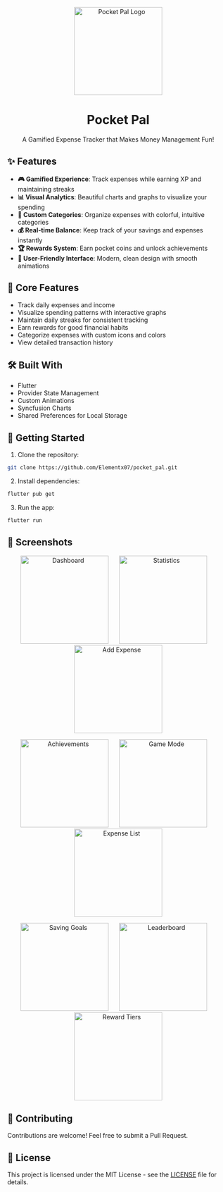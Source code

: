 <p align="center">
  <img src="assets/normal_state.png" width="200" alt="Pocket Pal Logo">
</p>

<h1 align="center">Pocket Pal</h1>
<p align="center">A Gamified Expense Tracker that Makes Money Management Fun!</p>

## ✨ Features

- **🎮 Gamified Experience**: Track expenses while earning XP and maintaining streaks
- **📊 Visual Analytics**: Beautiful charts and graphs to visualize your spending
- **🎯 Custom Categories**: Organize expenses with colorful, intuitive categories
- **💰 Real-time Balance**: Keep track of your savings and expenses instantly
- **🏆 Rewards System**: Earn pocket coins and unlock achievements
- **📱 User-Friendly Interface**: Modern, clean design with smooth animations

## 🎯 Core Features

- Track daily expenses and income
- Visualize spending patterns with interactive graphs
- Maintain daily streaks for consistent tracking
- Earn rewards for good financial habits
- Categorize expenses with custom icons and colors
- View detailed transaction history

## 🛠️ Built With

- Flutter
- Provider State Management
- Custom Animations
- Syncfusion Charts
- Shared Preferences for Local Storage

## 🚀 Getting Started

1. Clone the repository:
```bash
git clone https://github.com/Elementx07/pocket_pal.git
```

2. Install dependencies:
```bash
flutter pub get
```

3. Run the app:
```bash
flutter run
```

## 📱 Screenshots

<p align="center">
  <img src="lib/screenshots/dashboard.png" width="200" alt="Dashboard">
  &nbsp;&nbsp;&nbsp;&nbsp;
  <img src="lib/screenshots/graph.png" width="200" alt="Statistics">
  &nbsp;&nbsp;&nbsp;&nbsp;
  <img src="lib/screenshots/add_expense.png" width="200" alt="Add Expense">
</p>

<p align="center">
  <img src="lib/screenshots/achievement.png" width="200" alt="Achievements">
  &nbsp;&nbsp;&nbsp;&nbsp;
  <img src="lib/screenshots/game_mode.png" width="200" alt="Game Mode">
  &nbsp;&nbsp;&nbsp;&nbsp;
  <img src="lib/screenshots/expense_list.png" width="200" alt="Expense List">
</p>

<p align="center">
  <img src="lib/screenshots/saving_goals.png" width="200" alt="Saving Goals">
  &nbsp;&nbsp;&nbsp;&nbsp;
  <img src="lib/screenshots/leaderboard.png" width="200" alt="Leaderboard">
  &nbsp;&nbsp;&nbsp;&nbsp;
  <img src="lib/screenshots/reward_tiers.png" width="200" alt="Reward Tiers">
</p>

## 🤝 Contributing

Contributions are welcome! Feel free to submit a Pull Request.

## 📄 License

This project is licensed under the MIT License - see the [LICENSE](LICENSE) file for details.
